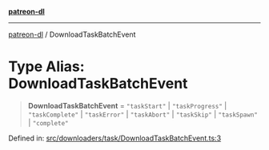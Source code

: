 [**patreon-dl**](../README.md)

***

[patreon-dl](../README.md) / DownloadTaskBatchEvent

# Type Alias: DownloadTaskBatchEvent

> **DownloadTaskBatchEvent** = `"taskStart"` \| `"taskProgress"` \| `"taskComplete"` \| `"taskError"` \| `"taskAbort"` \| `"taskSkip"` \| `"taskSpawn"` \| `"complete"`

Defined in: [src/downloaders/task/DownloadTaskBatchEvent.ts:3](https://github.com/patrickkfkan/patreon-dl/blob/13dcc2ff5398507f6088673ed657c12686142841/src/downloaders/task/DownloadTaskBatchEvent.ts#L3)
